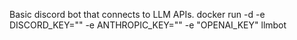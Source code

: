 Basic discord bot that connects to LLM APIs.
docker run -d -e DISCORD_KEY="" -e ANTHROPIC_KEY="" -e "OPENAI_KEY" llmbot
